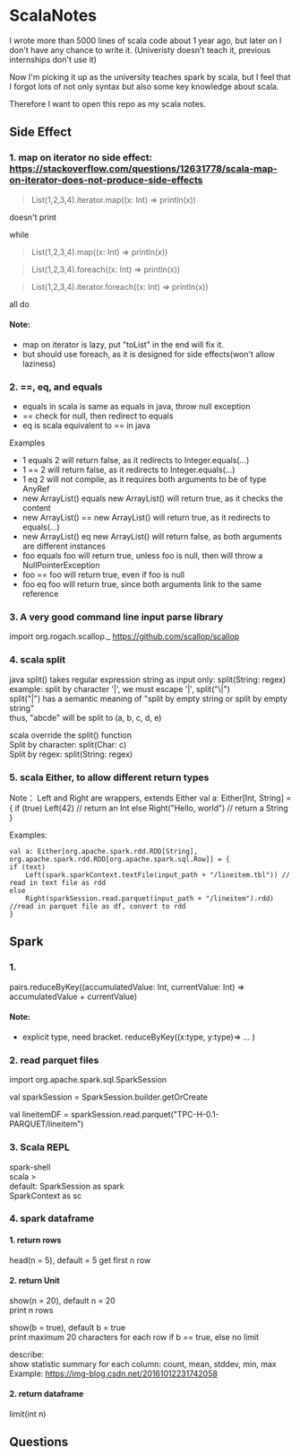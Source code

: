 ScalaNotes
====================
I wrote more than 5000 lines of scala code about 1 year ago, but later on I don't have any chance to write it. (Univeristy doesn't teach it, previous internships don't use it)

Now I'm picking it up as the university teaches spark by scala, but I feel that I forgot lots of not only syntax but also some key knowledge about scala.

Therefore I want to open this repo as my scala notes.



Side Effect
---------------------

### 1. map on iterator no side effect: https://stackoverflow.com/questions/12631778/scala-map-on-iterator-does-not-produce-side-effects

> List(1,2,3,4).iterator.map((x: Int) => println(x))

doesn't print

while

> List(1,2,3,4).map((x: Int) => println(x)) 

> List(1,2,3,4).foreach((x: Int) => println(x))

> List(1,2,3,4).iterator.foreach((x: Int) => println(x))

all do
#### Note:

- map on iterator is lazy, put "toList" in the end will fix it.
- but should use foreach, as it is designed for side effects(won't allow laziness)

### 2.   ==, eq, and equals
- equals in scala is same as equals in java, throw null exception 
- == check for null, then redirect to equals
- eq is scala equivalent to == in java

Examples
- 1 equals 2 will return false, as it redirects to Integer.equals(...)
- 1 == 2 will return false, as it redirects to Integer.equals(...)
- 1 eq 2 will not compile, as it requires both arguments to be of type AnyRef
- new ArrayList() equals new ArrayList() will return true, as it checks the content
- new ArrayList() == new ArrayList() will return true, as it redirects to equals(...)
- new ArrayList() eq new ArrayList() will return false, as both arguments are different instances
- foo equals foo will return true, unless foo is null, then will throw a NullPointerException
- foo == foo will return true, even if foo is null
- foo eq foo will return true, since both arguments link to the same reference 

### 3. A very good command line input parse library
import org.rogach.scallop._
https://github.com/scallop/scallop

### 4. scala split
java split() takes regular expression string as input only: split(String: regex)  
example: split by character '|', we must escape '|', split("\\|")  
split("|") has a semantic meaning of "split  by empty string or split by empty string"  
thus, "abcde" will be split to (a, b, c, d, e)  
  
scala override the split() function  
Split by character: split(Char: c)  
Split by regex: split(String: regex)  

### 5. scala Either, to allow different return types
Note： Left and Right are wrappers, extends Either
    val a: Either[Int, String] = {
    if (true) 
        Left(42) // return an Int
    else
        Right("Hello, world") // return a String
    }

Examples:

    val a: Either[org.apache.spark.rdd.RDD[String],  org.apache.spark.rdd.RDD[org.apache.spark.sql.Row]] = {
    if (text) 
        Left(spark.sparkContext.textFile(input_path + "/lineitem.tbl")) // read in text file as rdd
    else
        Right(sparkSession.read.parquet(input_path + "/lineitem").rdd)  //read in parquet file as df, convert to rdd
    }


Spark
---------------------
### 1.
pairs.reduceByKey((accumulatedValue: Int, currentValue: Int) => accumulatedValue + currentValue)  
#### Note:
- explicit type, need bracket. reduceByKey((x:type, y:type)=> ... )  

### 2. read parquet files
import org.apache.spark.sql.SparkSession

val sparkSession = SparkSession.builder.getOrCreate

val lineitemDF = sparkSession.read.parquet("TPC-H-0.1-PARQUET/lineitem")

### 3. Scala REPL
spark-shell  
scala >   
default: SparkSession as spark  
SparkContext as sc  

### 4. spark dataframe
#### 1. return rows
 
head(n = 5), default = 5
get first n row

#### 2. return Unit
show(n = 20), default n = 20  
print n rows  
  
show(b = true), default b = true  
print maximum 20 characters for each row if b == true, else no limit  

describe:  
show statistic summary for each column: count, mean, stddev, min, max  
Example: https://img-blog.csdn.net/20161012231742058 

#### 2. return dataframe  
limit(int n)


Questions
--------------------------

